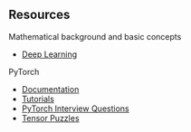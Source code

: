 ## Resources

Mathematical background and basic concepts
- [Deep Learning](https://www.deeplearningbook.org/)

PyTorch
- [Documentation](https://pytorch.org/docs/stable/index.html)
- [Tutorials](https://pytorch.org/tutorials/)
- [PyTorch Interview Questions](https://github.com/Devinterview-io/pytorch-interview-questions)
- [Tensor Puzzles](https://github.com/srush/Tensor-Puzzles/tree/main)
